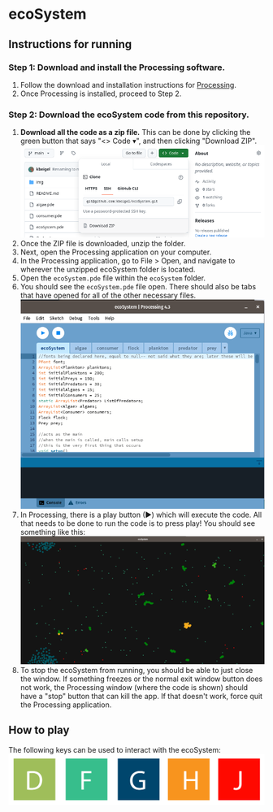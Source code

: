 # ecoSystem

## Instructions for running
### Step 1: Download and install the Processing software.
1. Follow the download and installation instructions for [Processing](https://processing.org/download).
2. Once Processing is installed, proceed to Step 2.

### Step 2: Download the ecoSystem code from this repository.
1. **Download all the code as a zip file.** This can be done by clicking the green button that says "<> Code ▾", and then clicking "Download ZIP".
![download the zip](readme_img/download_img.png)
2. Once the ZIP file is downloaded, unzip the folder.
3. Next, open the Processing application on your computer. 
4. In the Processing application, go to File > Open, and navigate to wherever the unzipped ecoSystem folder is located.
5. Open the `ecoSystem.pde` file within the `ecoSystem` folder.
6. You should see the `ecoSystem.pde` file open. There should also be tabs that have opened for all of the other necessary files.
![download the zip](readme_img/ecoSystem_img.png)
7. In Processing, there is a play button (▶) which will execute the code. All that needs to be done to run the code is to press play! You should see something like this:
![download the zip](readme_img/ecoSystem_exe_img.png)
8. To stop the ecoSystem from running, you should be able to just close the window. If something freezes or the normal exit window button does not work, the Processing window (where the code is shown) should have a "stop" button that can kill the app. If that doesn't work, force quit the Processing application.

## How to play
The following keys can be used to interact with the ecoSystem:
![download the zip](readme_img/keys_img.png)


